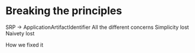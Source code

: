 # Breaking the principles

SRP -> ApplicationArtifactIdentifier
All the different concerns
Simplicity lost
Naivety lost

How we fixed it